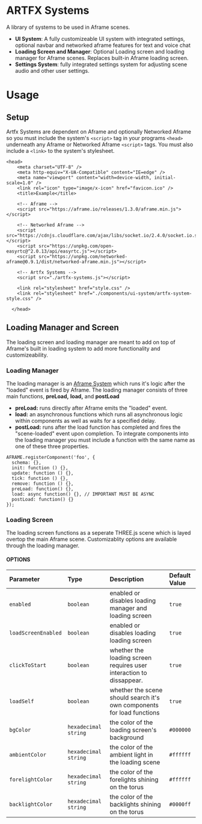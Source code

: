
# ARTFX Systems
A library of systems to be used in Aframe scenes.
- **UI System**: A fully customizeable UI system with integrated settings, optional navbar and networked aframe features for text and voice chat
- **Loading Screen and Manager**: Optional Loading screen and loading manager for Aframe scenes. Replaces built-in Aframe loading screen.
- **Settings System**: fully integrated settings system for adjusting scene audio and other user settings.
# Usage
## Setup
Artfx Systems are dependent on Aframe and optionally Networked Aframe so you must include the system's `<script>` tag in your 
programs `<head>` underneath any Aframe or Networked Aframe `<script>` tags. You must also include a `<link>` to the system's stylesheet. 
```
<head>
    <meta charset="UTF-8" />
    <meta http-equiv="X-UA-Compatible" content="IE=edge" />
    <meta name="viewport" content="width=device-width, initial-scale=1.0" />
    <link rel="icon" type="image/x-icon" href="favicon.ico" />
    <title>Example</title>

    <!-- Aframe -->
    <script src="https://aframe.io/releases/1.3.0/aframe.min.js"></script>

    <!-- Networked Aframe -->
    <script src="https://cdnjs.cloudflare.com/ajax/libs/socket.io/2.4.0/socket.io.slim.js"></script>
    <script src="https://unpkg.com/open-easyrtc@^2.0.13/api/easyrtc.js"></script>
    <script src="https://unpkg.com/networked-aframe@0.9.1/dist/networked-aframe.min.js"></script>

    <!-- Artfx Systems -->
    <script src="./artfx-systems.js"></script>

    <link rel="stylesheet" href="style.css" />
    <link rel="stylesheet" href="./components/ui-system/artfx-system-style.css" />

  </head>
```
## Loading Manager and Screen
The loading screen and loading manager are meant to add on top of Aframe's built in loading system to add more functionality and customizeability.

### Loading Manager
The loading manager is an [Aframe System](https://aframe.io/docs/1.3.0/core/systems.html) which runs it's logic after the "loaded" event is fired by Aframe.
The loading manager consists of three main functions, **preLoad,** **load,** and **postLoad**
- **preLoad:** runs directly after Aframe emits the "loaded" event.
- **load:** an asynchronous functions which runs all asynchronous logic within components as well as waits for a specified delay.
- **postLoad:** runs after the load function has completed and fires the "scene-loaded" event upon completion.
To integrate components into the loading manager you must include a function with the same name as one of these three properties.
```
AFRAME.registerComponent('foo', {
  schema: {},
  init: function () {},
  update: function () {},
  tick: function () {},
  remove: function () {},
  preLoad: function() {},
  load: async function() {}, // IMPORTANT MUST BE ASYNC
  postLoad: function() {}
});
```
### Loading Screen
The loading screen functions as a seperate THREE.js scene which is layed overtop the main Aframe scene. Customizablity options are available through
the loading manager.
#### OPTIONS 
| Parameter | Type     | Description                | Default Value |
| :-------- | :------- | :------------------------- | :-------------|
| `enabled` | `boolean` | enabled or disables loading manager and loading screen | `true` |
| `loadScreenEnabled` | `boolean` | enabled or disables loading loading screen | `true` |
| `clickToStart` | `boolean` | whether the loading screen requires user interaction to dissappear. | `true` |
| `loadSelf` | `boolean` | whether the scene should search it's own components for load functions | `true` |
| `bgColor` | `hexadecimal string` | the color of the loading screen's background | `#000000` |
| `ambientColor` | `hexadecimal string` | the color of the ambient light in the loading scene | `#ffffff` |
| `forelightColor` | `hexadecimal string` | the color of the forelights shining on the torus | `#ffffff` |
| `backlightColor` | `hexadecimal string` | the color of the backlights shining on the torus | `#0000ff` |

